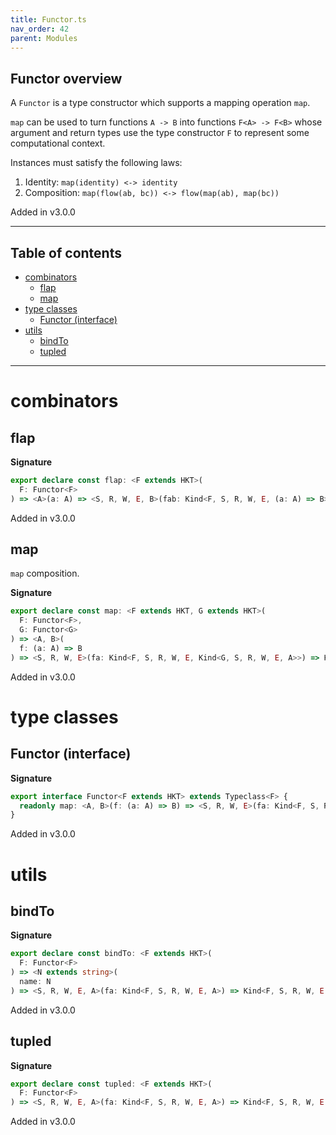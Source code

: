 ```yaml
---
title: Functor.ts
nav_order: 42
parent: Modules
---
```


## Functor overview

A `Functor` is a type constructor which supports a mapping operation `map`.

`map` can be used to turn functions `A -> B` into functions `F<A> -> F<B>` whose argument and return types use the type
constructor `F` to represent some computational context.

Instances must satisfy the following laws:

1. Identity: `map(identity) <-> identity`
2. Composition: `map(flow(ab, bc)) <-> flow(map(ab), map(bc))`

Added in v3.0.0

---

<h2 class="text-delta">Table of contents</h2>

- [combinators](#combinators)
  - [flap](#flap)
  - [map](#map)
- [type classes](#type-classes)
  - [Functor (interface)](#functor-interface)
- [utils](#utils)
  - [bindTo](#bindto)
  - [tupled](#tupled)

---

# combinators

## flap

**Signature**

```ts
export declare const flap: <F extends HKT>(
  F: Functor<F>
) => <A>(a: A) => <S, R, W, E, B>(fab: Kind<F, S, R, W, E, (a: A) => B>) => Kind<F, S, R, W, E, B>
```

Added in v3.0.0

## map

`map` composition.

**Signature**

```ts
export declare const map: <F extends HKT, G extends HKT>(
  F: Functor<F>,
  G: Functor<G>
) => <A, B>(
  f: (a: A) => B
) => <S, R, W, E>(fa: Kind<F, S, R, W, E, Kind<G, S, R, W, E, A>>) => Kind<F, S, R, W, E, Kind<G, S, R, W, E, B>>
```

Added in v3.0.0

# type classes

## Functor (interface)

**Signature**

```ts
export interface Functor<F extends HKT> extends Typeclass<F> {
  readonly map: <A, B>(f: (a: A) => B) => <S, R, W, E>(fa: Kind<F, S, R, W, E, A>) => Kind<F, S, R, W, E, B>
}
```

Added in v3.0.0

# utils

## bindTo

**Signature**

```ts
export declare const bindTo: <F extends HKT>(
  F: Functor<F>
) => <N extends string>(
  name: N
) => <S, R, W, E, A>(fa: Kind<F, S, R, W, E, A>) => Kind<F, S, R, W, E, { readonly [K in N]: A }>
```

Added in v3.0.0

## tupled

**Signature**

```ts
export declare const tupled: <F extends HKT>(
  F: Functor<F>
) => <S, R, W, E, A>(fa: Kind<F, S, R, W, E, A>) => Kind<F, S, R, W, E, readonly [A]>
```

Added in v3.0.0
